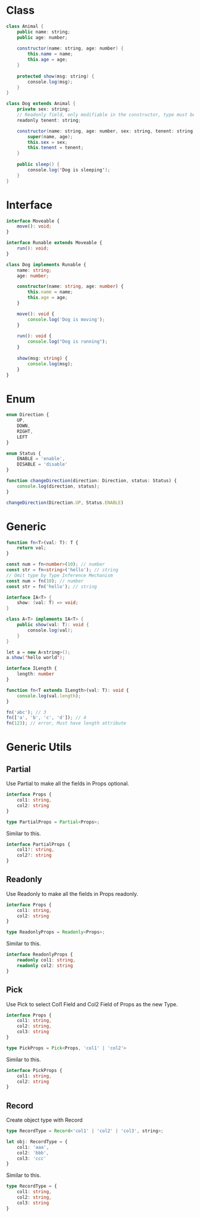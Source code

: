 # Class

```java
class Animal {
    public name: string;
    public age: number;
    
    constructor(name: string, age: number) {
        this.name = name;
        this.age = age;
    }
    
    protected show(msg: string) {
        console.log(msg);
    }
}

class Dog extends Animal {
    private sex: string;
    // Readonly field, only modifiable in the constructor, type must be specified
    readonly tenent: string;

    constructor(name: string, age: number, sex: string, tenent: string) {
        super(name, age);
        this.sex = sex;
        this.tenent = tenent;
    }
    
    public sleep() {
        console.log('Dog is sleeping');
    }
}
```

# Interface

```ts
interface Moveable {
    move(): void;
}

interface Runable extends Moveable {
    run(): void;    
}

class Dog implements Runable {
    name: string;
    age: number;

    constructor(name: string, age: number) {
        this.name = name;
        this.age = age;
    }

    move(): void {
        console.log('Dog is moving');
    }
    
    run(): void {
        console.log("Dog is running");
    }
    
    show(msg: string) {
        console.log(msg);
    }
}
```

# Enum

```ts
enum Direction {
    UP,
    DOWN,
    RIGHT,
    LEFT
}

enum Status {
    ENABLE = 'enable',
    DISABLE = 'disable'
}

function changeDirection(direction: Direction, status: Status) {
    console.log(direction, status);
}

changeDirection(Direction.UP, Status.ENABLE)
```

# Generic

```ts
function fn<T>(val: T): T {
    return val;
}

const num = fn<number>(10); // number
const str = fn<string>('hello'); // string
// Omit type by Type Inference Mechanism
const num = fn(10); // number
const str = fn('hello'); // string
```

```java
interface IA<T> {
    show: (val: T) => void;
}

class A<T> implements IA<T> {
    public show(val: T): void {
        console.log(val);
    }
}

let a = new A<string>();
a.show('hello world');
```

```ts
interface ILength {
    length: number
}

function fn<T extends ILength>(val: T): void {
    console.log(val.length);
}

fn('abc'); // 3
fn(['a', 'b', 'c', 'd']); // 4
fn(123); // error, Must have length attribute
```

# Generic Utils

## Partial

Use Partial to make all the fields in Props optional.

```ts
interface Props {
    col1: string,
    col2: string
}

type PartialProps = Partial<Props>;
```

Similar to this.

```ts
interface PartialProps {
    col1?: string,
    col2?: string
}
```

## Readonly

Use Readonly to make all the fields in Props readonly.

```ts
interface Props {
    col1: string,
    col2: string
}

type ReadonlyProps = Readonly<Props>;
```

Similar to this.

```ts
interface ReadonlyProps {
    readonly col1: string,
    readonly col2: string
}
```

## Pick

Use Pick to select Col1 Field and Col2 Field of Props as the new Type.

```ts
interface Props {
    col1: string,
    col2: string,
    col3: string    
}

type PickProps = Pick<Props, 'col1' | 'col2'>
```

Similar to this.

```ts
interface PickProps {
    col1: string,
    col2: string  
}
```

## Record

Create object type with Record

```ts
type RecordType = Record<'col1' | 'col2' | 'col3', string>;

let obj: RecordType = {
    col1: 'aaa',
    col2: 'bbb',
    col3: 'ccc'
}
```

Similar to this.

```ts
type RecordType = {
    col1: string,
    col2: string,
    col3: string
}
```
